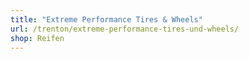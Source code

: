 ```yaml
---
title: "Extreme Performance Tires & Wheels"
url: /trenton/extreme-performance-tires-und-wheels/
shop: Reifen
---
```


